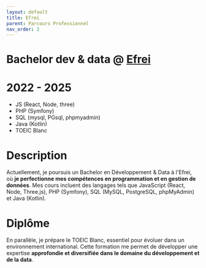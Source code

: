 ```yaml
---
layout: default
title: Efrei
parent: Parcours Professionnel
nav_order: 2
---
```


# Bachelor dev & data @ [Efrei](https://www.efrei.fr/)

# 2022 - 2025
- JS (React, Node, three)
- PHP (Symfony)
- SQL (mysql, PGsql, phpmyadmin)
- Java (Kotlin)
- TOEIC Blanc

# Description 
Actuellement, je poursuis un Bachelor en Développement & Data à l'Efrei, où **je perfectionne mes compétences en programmation et en gestion de données**. Mes cours incluent des langages tels que JavaScript (React, Node, Three.js), PHP (Symfony), SQL (MySQL, PostgreSQL, phpMyAdmin) et Java (Kotlin). 

# Diplôme
En parallèle, je prépare le TOEIC Blanc, essentiel pour évoluer dans un environnement international. Cette formation me permet de développer une expertise **approfondie et diversifiée dans le domaine du développement et de la data**.
